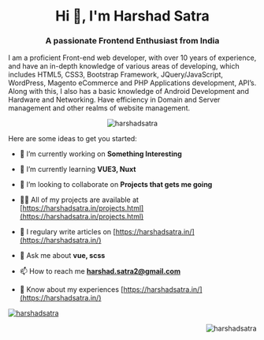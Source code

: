<h1 align="center">Hi 👋, I'm Harshad Satra</h1>
<h3 align="center">A passionate Frontend Enthusiast from India</h3>

I am a proficient Front-end web developer, with over 10 years of experience, and have an in-depth knowledge of various areas of developing, which includes HTML5, CSS3, Bootstrap Framework, JQuery/JavaScript, WordPress, Magento eCommerce and PHP Applications development, API’s. Along with this, I also has a basic knowledge of Android Development and Hardware and Networking. Have efficiency in Domain and Server management and other realms of website management.


<p align="center"><img src="https://github-readme-stats.vercel.app/api/top-langs?username=harshadsatra&show_icons=true&locale=en&layout=compact" alt="harshadsatra" /></p>

Here are some ideas to get you started:

- 🔭 I’m currently working on **Something Interesting**

- 🌱 I’m currently learning **VUE3, Nuxt**

- 👯 I’m looking to collaborate on **Projects that gets me going**

- 👨‍💻 All of my projects are available at [https://harshadsatra.in/projects.html](https://harshadsatra.in/projects.html)

- 📝 I regulary write articles on [https://harshadsatra.in/](https://harshadsatra.in/)

- 💬 Ask me about **vue, scss**

- 📫 How to reach me **harshad.satra2@gmail.com**

- 📄 Know about my experiences [https://harshadsatra.in/](https://harshadsatra.in/)


<!--
**harshadsatra/harshadsatra** is a ✨ _special_ ✨ repository because its `README.md` (this file) appears on your GitHub profile.
-->

<p align="left"> <a href="https://twitter.com/harshadsatra" target="blank"><img src="https://img.shields.io/twitter/follow/harshadsatra?logo=twitter&style=for-the-badge" alt="harshadsatra" /></a> </p>
<p align="right"> <img src="https://komarev.com/ghpvc/?username=harshadsatra&label=Profile%20views&color=0e75b6&style=flat" alt="harshadsatra" /> </p>
